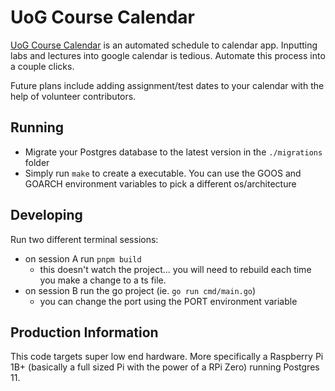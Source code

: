 # UoG Course Calendar

[UoG Course Calendar](https://uogcal.ronkzd.xyz) is an automated schedule to
calendar app. Inputting labs and lectures into google calendar is tedious.
Automate this process into a couple clicks.

Future plans include adding assignment/test dates to your calendar with the help
of volunteer contributors.

## Running

- Migrate your Postgres database to the latest version in the `./migrations`
  folder
- Simply run `make` to create a executable. You can use the GOOS and GOARCH
  environment variables to pick a different os/architecture

## Developing

Run two different terminal sessions:

- on session A run `pnpm build`
  - this doesn't watch the project... you will need to rebuild each time you
    make a change to a ts file.
- on session B run the go project (ie. `go run cmd/main.go`)
  - you can change the port using the PORT environment variable

## Production Information

This code targets super low end hardware. More specifically a Raspberry Pi 1B+
(basically a full sized Pi with the power of a RPi Zero) running Postgres 11.
